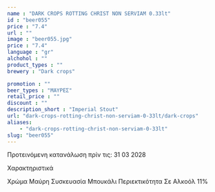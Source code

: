 ```yaml
---
name : "DARK CROPS ROTTING CHRIST NON SERVIAM 0.33lt"
id : "beer055"
price : "7.4"
url : ""
image : "beer055.jpg"
price : "7.4"
language : "gr"
alchohol : ""
product_types : ""
brewery : "Dark crops"

promotion : ""
beer_types : "ΜΑΥΡΕΣ"
retail_price : ""
discount : ""
description_short : "Imperial Stout"
url: "dark-crops-rotting-christ-non-serviam-0-33lt/dark-crops"
aliases: 
    - "dark-crops-rotting-christ-non-serviam-0-33lt"
slug: "beer055"
---
```


Προτεινόμενη κατανάλωση πρίν τις: 31 03 2028

Χαρακτηριστικά

Χρώμα
Μαύρη
Συσκευασία
Μπουκάλι
Περιεκτικότητα Σε Αλκοόλ
11%